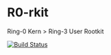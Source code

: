 # R0-rkit
Ring-0 Kern > Ring-3 User Rootkit

[![Build 
Status](https://travis-ci.org/ManicSec/r0-rkit.svg?branch=master)](https://travis-ci.org/ManicSec/r0-rkit)
